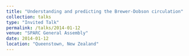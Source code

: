 ```yaml
---
title: "Understanding and predicting the Brewer-Dobson circulation"
collection: talks
type: "Invited Talk"
permalink: /talks/2014-01-12
venue: "SPARC General Assembly"
date: 2014-01-12
location: "Queenstown, New Zealand"
---
```


